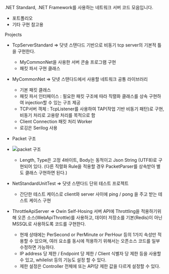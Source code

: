 .NET Standard, .NET Framework를 사용하는 네트워크 서버 코드 모음입니다.

- 포트폴리오
- 기타 구현 참고용

  
Projects
- TcpServerStandard  => 닷넷 스탠다드 기반으로 비동기 tcp server의 기본적 틀을 구현한다.
  - MyCommonNet을 사용한 서버 콘솔 프로그램 구현
  - 패킷 파서 구현 클래스
- MyCommonNet => 닷넷 스탠다드에서 사용할 네트워크 공통 라이브러리
  - 기본 패킷 클래스
  - 패킷 파서 인터페이스 : 필요한 패킷 구조에 따라 직렬화 클래스를 상속 구현하여 injection할 수 있는 구조 제공
  - TCP서버 객체 : TcpListener를 사용하여 TAP(작업 기반 비동기 패턴)로 구현, 비동기 처리로 고용량 처리를 목적으로 함
  - Client Connection 패킷 처리 Worker
  - 로깅은 Serilog 사용
- Packet 구조
- ![packet 구조](https://github.com/lcrlim/myportfolio/assets/68598899/8384e376-a3c6-4991-b181-9f05b76384f5)
  - Length, Type은 고정 4바이트, Body는 동적이고 Json String (UTF8)로 구현되어 있다. (다른 직렬화 Rule을 적용할 경우 PacketParser를 상속받아 별도 클래스 구현하면 된다.)

  
- NetStandardUnitTest => 닷넷 스탠다드 단위 테스트 프로젝트
  - 간단한 테스트 케이스로 client와 server 사이에 ping / pong 을 주고 받는 테스트 케이스 구현
- ThrottleApiServer => Owin Self-Hosing 서버 API에 Throttling을 적용하기위해 오픈 소스(WebApiThrottle)를 사용하고, 데이터 저장소를 기본(Redis)이 아닌 MSSQL로 사용하도록 코드를 구현한다.
  - 현재 상태에는 PerSecond or PerMinute or PerHour 등의 1가지 속성만 적용할 수 있으며, 여러 요소를 동시에 적용하기 위해서는 오픈소스 코드를 일부 수정하면 가능하다.
  - IP address 당 제한 / Endpoint 당 제한 / Client 식별자 당 제한 등을 사용할 수 있고, whilelist 등의 기능도 설정 할 수 있다.
  - 제한 설정은 Controller 전체에 또는 API당 제한 값을 다르게 설정할 수 있다.

